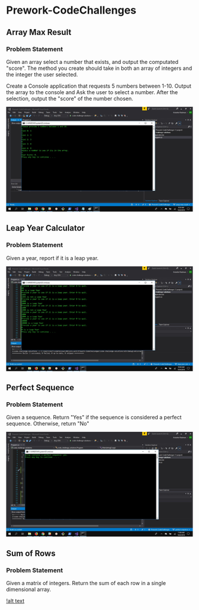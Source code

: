 # Prework-CodeChallenges
## Array Max Result
### Problem Statement
Given an array select a number that exists, and output the computated "score". The method you create should take in both an array of integers and the integer the user selected.

Create a Console application that requests 5 numbers between 1-10. Output the array to the console and Ask the user to select a number. After the selection, output the "score" of the number chosen.

![alt text](https://github.com/riedmank/Prework-CodeChallenges/blob/master/max-array-result-success-screen-cap.jpg)

## Leap Year Calculator
### Problem Statement
Given a year, report if it is a leap year.

![alt text](https://github.com/riedmank/Prework-CodeChallenges/blob/master/leap-year-calc-success-screen-cap.jpg)

## Perfect Sequence
### Problem Statement
Given a sequence. Return "Yes" if the sequence is considered a perfect sequence. Otherwise, return "No"

![alt text](https://github.com/riedmank/Prework-CodeChallenges/blob/master/perfect-sequence-success-screen-cap.jpg)

## Sum of Rows
### Problem Statement
Given a matrix of integers. Return the sum of each row in a single dimensional array.

[!alt text](https://github.com/riedmank/Prework-CodeChallenges/blob/master/sum-of-rows-success-screen-cap.jpg)
